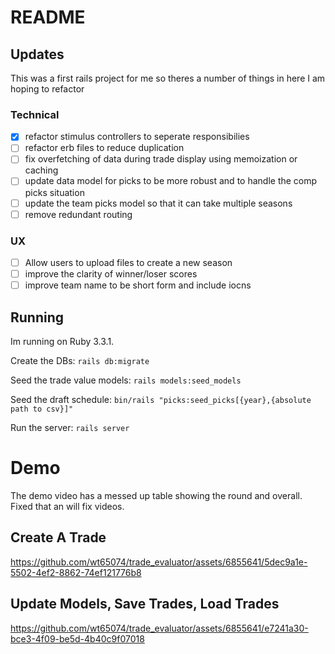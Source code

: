 # README

## Updates
This was a first rails project for me so theres a number of things in here I am hoping to refactor
### Technical
- [x] refactor stimulus controllers to seperate responsibilies
- [ ] refactor erb files to reduce duplication
- [ ] fix overfetching of data during trade display using memoization or caching
- [ ] update data model for picks to be more robust and to handle the comp picks situation
- [ ] update the team picks model so that it can take multiple seasons
- [ ] remove redundant routing

### UX
- [ ] Allow users to upload files to create a new season
- [ ] improve the clarity of winner/loser scores
- [ ] improve team name to be short form and include iocns

## Running
Im running on Ruby 3.3.1.

Create the DBs:
```rails db:migrate```

Seed the trade value models:
```rails models:seed_models```

Seed the draft schedule:
```bin/rails "picks:seed_picks[{year},{absolute path to csv}]"```

Run the server:
```rails server```

# Demo
The demo video has a messed up table showing the round and overall. Fixed that an will fix videos.
## Create A Trade

https://github.com/wt65074/trade_evaluator/assets/6855641/5dec9a1e-5502-4ef2-8862-74ef121776b8

## Update Models, Save Trades, Load Trades

https://github.com/wt65074/trade_evaluator/assets/6855641/e7241a30-bce3-4f09-be5d-4b40c9f07018

